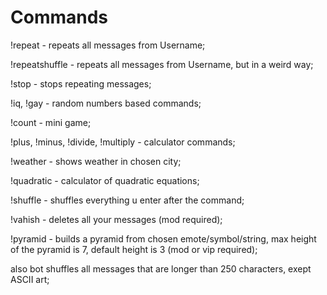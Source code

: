 # Commands
!repeat - repeats all messages from Username;
   
!repeatshuffle - repeats all messages from Username, but in a weird way;
   
!stop - stops repeating messages;
   
!iq, !gay - random numbers based commands;
   
!count - mini game;
   
!plus, !minus, !divide, !multiply - calculator commands;
   
!weather - shows weather in chosen city;
   
!quadratic - calculator of quadratic equations;
   
!shuffle - shuffles everything u enter after the command;
   
!vahish - deletes all your messages (mod required);
   
!pyramid - builds a pyramid from chosen emote/symbol/string, max height of the pyramid is 7, default height is 3 (mod or vip required);
   
also bot shuffles all messages that are longer than 250 characters, exept ASCII art;
   
